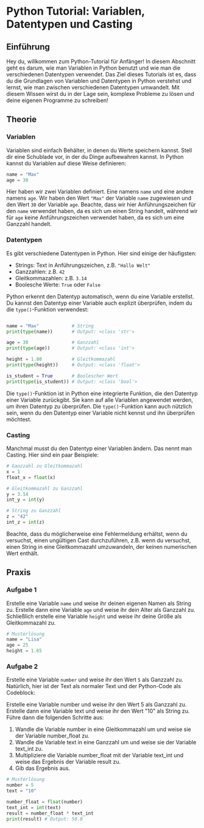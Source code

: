 # Python Tutorial: Variablen, Datentypen und Casting

## Einführung
Hey du, willkommen zum Python-Tutorial für Anfänger! In diesem Abschnitt geht es darum, wie man Variablen in Python benutzt und wie man die verschiedenen Datentypen verwendet. Das Ziel dieses Tutorials ist es, dass du die Grundlagen von Variablen und Datentypen in Python verstehst und lernst, wie man zwischen verschiedenen Datentypen umwandelt. Mit diesem Wissen wirst du in der Lage sein, komplexe Probleme zu lösen und deine eigenen Programme zu schreiben!

## Theorie

### Variablen
Variablen sind einfach Behälter, in denen du Werte speichern kannst. Stell dir eine Schublade vor, in der du Dinge aufbewahren kannst. In Python kannst du Variablen auf diese Weise definieren:

```python
name = "Max"
age = 30
```

Hier haben wir zwei Variablen definiert. Eine namens `name` und eine andere namens `age`. Wir haben den Wert `"Max"` der Variable `name` zugewiesen und den Wert `30` der Variable `age`. Beachte, dass wir hier Anführungszeichen für den `name` verwendet haben, da es sich um einen String handelt, während wir für `age` keine Anführungszeichen verwendet haben, da es sich um eine Ganzzahl handelt.

### Datentypen
Es gibt verschiedene Datentypen in Python. Hier sind einige der häufigsten:

* Strings: Text in Anführungszeichen, z.B. `"Hallo Welt"`
* Ganzzahlen: z.B. `42`
* Gleitkommazahlen: z.B. `3.14`
* Boolesche Werte: `True` oder `False`

Python erkennt den Datentyp automatisch, wenn du eine Variable erstellst. Du kannst den Datentyp einer Variable auch explizit überprüfen, indem du die `type()`-Funktion verwendest:

```python

name = "Max"            # String
print(type(name))       # Output: <class 'str'>

age = 30                # Ganzzahl
print(type(age))        # Output: <class 'int'>

height = 1.80           # Gleitkommazahl
print(type(height))     # Output: <class 'float'>

is_student = True       # Boolescher Wert
print(type(is_student)) # Output: <class 'bool'>

```

Die `type()`-Funktion ist in Python eine integrierte Funktion, die den Datentyp einer Variable zurückgibt. Sie kann auf alle Variablen angewendet werden, um ihren Datentyp zu überprüfen.
Die `type()`-Funktion kann auch nützlich sein, wenn du den Datentyp einer Variable nicht kennst und ihn überprüfen möchtest.

### Casting
Manchmal musst du den Datentyp einer Variablen ändern. Das nennt man Casting. Hier sind ein paar Beispiele:

```python
# Ganzzahl zu Gleitkommazahl
x = 1
float_x = float(x)

# Gleitkommazahl zu Ganzzahl
y = 3.14
int_y = int(y)

# String zu Ganzzahl
z = "42"
int_z = int(z)
```

Beachte, dass du möglicherweise eine Fehlermeldung erhältst, wenn du versuchst, einen ungültigen Cast durchzuführen, z.B. wenn du versuchst, einen String in eine Gleitkommazahl umzuwandeln, der keinen numerischen Wert enthält.

## Praxis
### Aufgabe 1
Erstelle eine Variable `name` und weise ihr deinen eigenen Namen als String zu. Erstelle dann eine Variable `age` und weise ihr dein Alter als Ganzzahl zu. Schließlich erstelle eine Variable `height` und weise ihr deine Größe als Gleitkommazahl zu.

```python
# Musterlösung
name = "Lisa"
age = 25
height = 1.65
```

### Aufgabe 2
Erstelle eine Variable `number` und weise ihr den Wert `5` als Ganzzahl zu. Natürlich, hier ist der Text als normaler Text und der Python-Code als Codeblock:

Erstelle eine Variable number und weise ihr den Wert 5 als Ganzzahl zu. Erstelle dann eine Variable text und weise ihr den Wert "10" als String zu. Führe dann die folgenden Schritte aus:

1. Wandle die Variable number in eine Gleitkommazahl um und weise sie der Variable number_float zu.
2. Wandle die Variable text in eine Ganzzahl um und weise sie der Variable text_int zu.
3. Multipliziere die Variable number_float mit der Variable text_int und weise das Ergebnis der Variable result zu.
4. Gib das Ergebnis aus.

```python
# Musterlösung
number = 5
text = "10"

number_float = float(number)
text_int = int(text)
result = number_float * text_int
print(result) # Output: 50.0
```